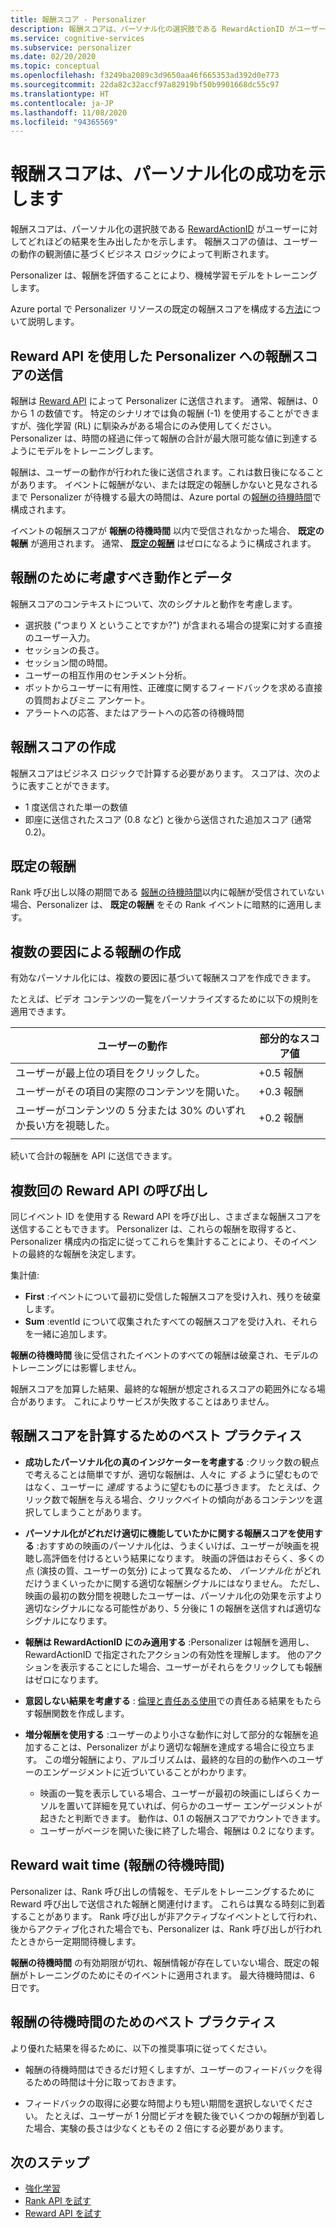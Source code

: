 ```yaml
---
title: 報酬スコア - Personalizer
description: 報酬スコアは、パーソナル化の選択肢である RewardActionID がユーザーに対してどれほどの結果を生み出したかを示します。 報酬スコアの値は、ユーザーの動作の観測値に基づくビジネス ロジックによって判断されます。 Personalizer は、報酬を評価することにより、機械学習モデルをトレーニングします。
ms.service: cognitive-services
ms.subservice: personalizer
ms.date: 02/20/2020
ms.topic: conceptual
ms.openlocfilehash: f3249ba2089c3d9650aa46f665353ad392d0e773
ms.sourcegitcommit: 22da82c32accf97a82919bf50b9901668dc55c97
ms.translationtype: HT
ms.contentlocale: ja-JP
ms.lasthandoff: 11/08/2020
ms.locfileid: "94365569"
---
```

# <a name="reward-scores-indicate-success-of-personalization"></a>報酬スコアは、パーソナル化の成功を示します

報酬スコアは、パーソナル化の選択肢である [RewardActionID](/rest/api/cognitiveservices/personalizer/rank/rank#response) がユーザーに対してどれほどの結果を生み出したかを示します。 報酬スコアの値は、ユーザーの動作の観測値に基づくビジネス ロジックによって判断されます。

Personalizer は、報酬を評価することにより、機械学習モデルをトレーニングします。

Azure portal で Personalizer リソースの既定の報酬スコアを構成する[方法](how-to-settings.md#configure-rewards-for-the-feedback-loop)について説明します。

## <a name="use-reward-api-to-send-reward-score-to-personalizer"></a>Reward API を使用した Personalizer への報酬スコアの送信

報酬は [Reward API](/rest/api/cognitiveservices/personalizer/events/reward) によって Personalizer に送信されます。 通常、報酬は、0 から 1 の数値です。 特定のシナリオでは負の報酬 (-1) を使用することができますが、強化学習 (RL) に馴染みがある場合にのみ使用してください。 Personalizer は、時間の経過に伴って報酬の合計が最大限可能な値に到達するようにモデルをトレーニングします。

報酬は、ユーザーの動作が行われた後に送信されます。これは数日後になることがあります。 イベントに報酬がない、または既定の報酬しかないと見なされるまで Personalizer が待機する最大の時間は、Azure portal の[報酬の待機時間](#reward-wait-time)で構成されます。

イベントの報酬スコアが **報酬の待機時間** 以内で受信されなかった場合、 **既定の報酬** が適用されます。 通常、 **[既定の報酬](how-to-settings.md#configure-reward-settings-for-the-feedback-loop-based-on-use-case)** はゼロになるように構成されます。


## <a name="behaviors-and-data-to-consider-for-rewards"></a>報酬のために考慮すべき動作とデータ

報酬スコアのコンテキストについて、次のシグナルと動作を考慮します。

* 選択肢 ("つまり X ということですか?") が含まれる場合の提案に対する直接のユーザー入力。
* セッションの長さ。
* セッション間の時間。
* ユーザーの相互作用のセンチメント分析。
* ボットからユーザーに有用性、正確度に関するフィードバックを求める直接の質問およびミニ アンケート。
* アラートへの応答、またはアラートへの応答の待機時間

## <a name="composing-reward-scores"></a>報酬スコアの作成

報酬スコアはビジネス ロジックで計算する必要があります。 スコアは、次のように表すことができます。

* 1 度送信された単一の数値
* 即座に送信されたスコア (0.8 など) と後から送信された追加スコア (通常 0.2)。

## <a name="default-rewards"></a>既定の報酬

Rank 呼び出し以降の期間である [報酬の待機時間](#reward-wait-time)以内に報酬が受信されていない場合、Personalizer は、 **既定の報酬** をその Rank イベントに暗黙的に適用します。

## <a name="building-up-rewards-with-multiple-factors"></a>複数の要因による報酬の作成

有効なパーソナル化には、複数の要因に基づいて報酬スコアを作成できます。

たとえば、ビデオ コンテンツの一覧をパーソナライズするために以下の規則を適用できます。

|ユーザーの動作|部分的なスコア値|
|--|--|
|ユーザーが最上位の項目をクリックした。|+0.5 報酬|
|ユーザーがその項目の実際のコンテンツを開いた。|+0.3 報酬|
|ユーザーがコンテンツの 5 分または 30% のいずれか長い方を視聴した。|+0.2 報酬|
|||

続いて合計の報酬を API に送信できます。

## <a name="calling-the-reward-api-multiple-times"></a>複数回の Reward API の呼び出し

同じイベント ID を使用する Reward API を呼び出し、さまざまな報酬スコアを送信することもできます。 Personalizer は、これらの報酬を取得すると、Personalizer 構成内の指定に従ってこれらを集計することにより、そのイベントの最終的な報酬を決定します。

集計値:

*  **First** :イベントについて最初に受信した報酬スコアを受け入れ、残りを破棄します。
* **Sum** :eventId について収集されたすべての報酬スコアを受け入れ、それらを一緒に追加します。

**報酬の待機時間** 後に受信されたイベントのすべての報酬は破棄され、モデルのトレーニングには影響しません。

報酬スコアを加算した結果、最終的な報酬が想定されるスコアの範囲外になる場合があります。 これによりサービスが失敗することはありません。

## <a name="best-practices-for-calculating-reward-score"></a>報酬スコアを計算するためのベスト プラクティス

* **成功したパーソナル化の真のインジケーターを考慮する** :クリック数の観点で考えることは簡単ですが、適切な報酬は、人々に *する* ように望むものではなく、ユーザーに *達成* するように望むものに基づきます。  たとえば、クリック数で報酬を与える場合、クリックベイトの傾向があるコンテンツを選択してしまうことがあります。

* **パーソナル化がどれだけ適切に機能していたかに関する報酬スコアを使用する** :おすすめの映画のパーソナル化は、うまくいけば、ユーザーが映画を視聴し高評価を付けるという結果になります。 映画の評価はおそらく、多くの点 (演技の質、ユーザーの気分) によって異なるため、 *パーソナル化* がどれだけうまくいったかに関する適切な報酬シグナルにはなりません。 ただし、映画の最初の数分間を視聴したユーザーは、パーソナル化の効果を示すより適切なシグナルになる可能性があり、5 分後に 1 の報酬を送信すれば適切なシグナルになります。

* **報酬は RewardActionID にのみ適用する** :Personalizer は報酬を適用し、RewardActionID で指定されたアクションの有効性を理解します。 他のアクションを表示することにした場合、ユーザーがそれらをクリックしても報酬はゼロになります。

* **意図しない結果を考慮する** : [倫理と責任ある使用](ethics-responsible-use.md)での責任ある結果をもたらす報酬関数を作成します。

* **増分報酬を使用する** :ユーザーのより小さな動作に対して部分的な報酬を追加することは、Personalizer がより適切な報酬を達成する場合に役立ちます。 この増分報酬により、アルゴリズムは、最終的な目的の動作へのユーザーのエンゲージメントに近づいていることがわかります。
    * 映画の一覧を表示している場合、ユーザーが最初の映画にしばらくカーソルを置いて詳細を見ていれば、何らかのユーザー エンゲージメントが起きたと判断できます。 動作は、0.1 の報酬スコアでカウントできます。
    * ユーザーがページを開いた後に終了した場合、報酬は 0.2 になります。

## <a name="reward-wait-time"></a>Reward wait time (報酬の待機時間)

Personalizer は、Rank 呼び出しの情報を、モデルをトレーニングするために Reward 呼び出しで送信された報酬と関連付けます。 これらは異なる時刻に到着することがあります。 Rank 呼び出しが非アクティブなイベントとして行われ、後からアクティブ化された場合でも、Personalizer は、Rank 呼び出しが行われたときから一定期間待機します。

**報酬の待機時間** の有効期限が切れ、報酬情報が存在していない場合、既定の報酬がトレーニングのためにそのイベントに適用されます。 最大待機時間は、6 日です。

## <a name="best-practices-for-reward-wait-time"></a>報酬の待機時間のためのベスト プラクティス

より優れた結果を得るために、以下の推奨事項に従ってください。

* 報酬の待機時間はできるだけ短くしますが、ユーザーのフィードバックを得るための時間は十分に取っておきます。

* フィードバックの取得に必要な時間よりも短い期間を選択しないでください。 たとえば、ユーザーが 1 分間ビデオを観た後でいくつかの報酬が到着した場合、実験の長さは少なくともその 2 倍にする必要があります。

## <a name="next-steps"></a>次のステップ

* [強化学習](concepts-reinforcement-learning.md)
* [Rank API を試す](https://westus2.dev.cognitive.microsoft.com/docs/services/personalizer-api/operations/Rank/console)
* [Reward API を試す](https://westus2.dev.cognitive.microsoft.com/docs/services/personalizer-api/operations/Reward)